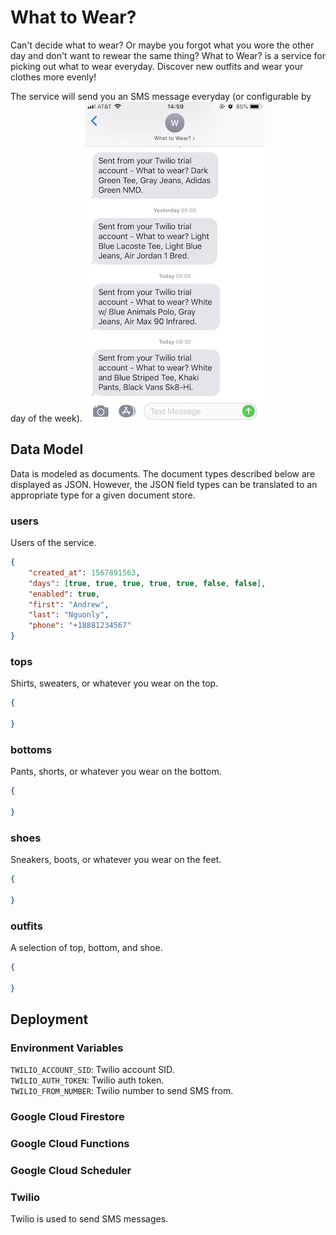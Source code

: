 # What to Wear?
Can't decide what to wear? Or maybe you forgot what you wore the other day and don't want to rewear the same thing? What to Wear? is a service for picking out what to wear everyday. Discover new outfits and wear your clothes more evenly!

The service will send you an SMS message everyday (or configurable by day of the week).
![What to Wear?](what_to_wear.jpg)

## Data Model
Data is modeled as documents. The document types described below are displayed as JSON. However, the JSON field types can be translated to an appropriate type for a given document store.

### users
Users of the service.
```json
{
    "created_at": 1567891563,
    "days": [true, true, true, true, true, false, false],
    "enabled": true,
    "first": "Andrew",
    "last": "Nguonly",
    "phone": "+18881234567"
}
```

### tops
Shirts, sweaters, or whatever you wear on the top.
```json
{

}
```

### bottoms
Pants, shorts, or whatever you wear on the bottom.
```json
{

}
```

### shoes
Sneakers, boots, or whatever you wear on the feet.
```json
{

}
```

### outfits
A selection of top, bottom, and shoe.
```json
{

}
```

## Deployment

### Environment Variables
`TWILIO_ACCOUNT_SID`: Twilio account SID.  
`TWILIO_AUTH_TOKEN`: Twilio auth token.  
`TWILIO_FROM_NUMBER`: Twilio number to send SMS from.  

### Google Cloud Firestore

### Google Cloud Functions

### Google Cloud Scheduler

### Twilio
Twilio is used to send SMS messages.